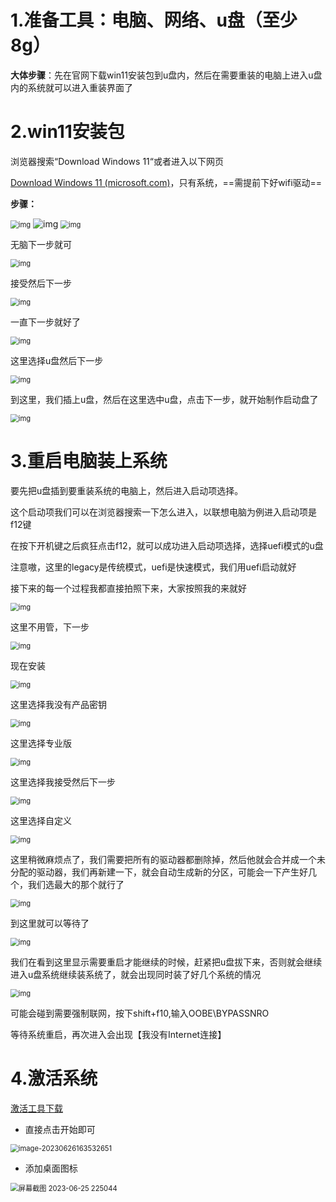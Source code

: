 # 1.准备工具：电脑、网络、u盘（至少8g）

**大体步骤**：先在官网下载win11安装包到u盘内，然后在需要重装的电脑上进入u盘内的系统就可以进入重装界面了

# 2.win11安装包

浏览器搜索“Download Windows 11“或者进入以下网页

[Download Windows 11 (microsoft.com)](https://www.microsoft.com/zh-cn/software-download/windows11)，只有系统，==需提前下好wifi驱动==

**步骤：**

<img src="C:\Users\Guijun\Desktop\instructions-main\配置新电脑文档\重装win11系统.assets\v2-b0f02b5d311253a5614be96ce8a337ce_720w.webp" alt="img" style="zoom:80%;" />

<img src="C:\Users\Guijun\Desktop\instructions-main\配置新电脑文档\重装win11系统.assets\v2-afd5b576fa56dc250d5ad457383f948e_720w.webp" alt="img"  />



<img src="C:\Users\Guijun\Desktop\instructions-main\配置新电脑文档\重装win11系统.assets\v2-ae0c0d9ec78e7bd8f7b2078760e5e351_720w.webp" alt="img" style="zoom:80%;" />

无脑下一步就可

<img src="C:\Users\Guijun\Desktop\instructions-main\配置新电脑文档\重装win11系统.assets\v2-f315d50070019e06371ce3bad94ef389_720w.webp" alt="img" style="zoom:80%;" />

接受然后下一步

<img src="C:\Users\Guijun\Desktop\instructions-main\配置新电脑文档\重装win11系统.assets\v2-41c709551dc2b05021a4abab907f3721_720w.webp" alt="img" style="zoom:80%;" />

一直下一步就好了

<img src="C:\Users\Guijun\Desktop\instructions-main\配置新电脑文档\重装win11系统.assets\v2-ddedcb37b7a865480820972b3951e4bf_720w.webp" alt="img" style="zoom:80%;" />

这里选择u盘然后下一步

<img src="C:\Users\Guijun\Desktop\instructions-main\配置新电脑文档\重装win11系统.assets\v2-a1b9c2a24ab2ab77a6e8ecc6a3d153d9_720w.webp" alt="img" style="zoom:80%;" />

到这里，我们插上u盘，然后在这里选中u盘，点击下一步，就开始制作启动盘了

<img src="C:\Users\Guijun\Desktop\instructions-main\配置新电脑文档\重装win11系统.assets\v2-456a3b6a9beb35b062112ef4d86b3f90_720w.webp" alt="img" style="zoom:80%;" />

# 3.重启电脑装上系统

要先把u盘插到要重装系统的电脑上，然后进入启动项选择。

这个启动项我们可以在浏览器搜索一下怎么进入，以联想电脑为例进入启动项是f12键

在按下开机键之后疯狂点击f12，就可以成功进入启动项选择，选择uefi模式的u盘

注意嗷，这里的legacy是传统模式，uefi是快速模式，我们用uefi启动就好

接下来的每一个过程我都直接拍照下来，大家按照我的来就好

<img src="C:\Users\Guijun\Desktop\instructions-main\配置新电脑文档\重装win11系统.assets\v2-3444799162df56f4af6adb52dd61f43e_720w-1693124495686.webp" alt="img" style="zoom:80%;" />

这里不用管，下一步

<img src="C:\Users\Guijun\Desktop\instructions-main\配置新电脑文档\重装win11系统.assets\v2-c6c0e8f071d91b80a3ca88e12c549164_720w-1693124497254.webp" alt="img" style="zoom:80%;" />

现在安装

<img src="C:\Users\Guijun\Desktop\instructions-main\配置新电脑文档\重装win11系统.assets\v2-3bd91b35663e959315fb74cec8ab3907_720w-1693124499167.webp" alt="img" style="zoom:80%;" />

这里选择我没有产品密钥

<img src="C:\Users\Guijun\Desktop\instructions-main\配置新电脑文档\重装win11系统.assets\v2-bfdc037c9bc7343ca3c1796ee51b1176_720w-1693124500769.webp" alt="img" style="zoom:80%;" />

这里选择专业版

<img src="C:\Users\Guijun\Desktop\instructions-main\配置新电脑文档\重装win11系统.assets\v2-025f62165aca4e7ce4b945aebe405824_720w-1693124502671.webp" alt="img" style="zoom:80%;" />

这里选择我接受然后下一步

<img src="C:\Users\Guijun\Desktop\instructions-main\配置新电脑文档\重装win11系统.assets\v2-038105f77813b24e2704d05bcb876b7e_720w-1693124506762.webp" alt="img" style="zoom:80%;" />

这里选择自定义

<img src="C:\Users\Guijun\Desktop\instructions-main\配置新电脑文档\重装win11系统.assets\v2-6d2529be0474c992583beac01175d485_720w-1693124509172.webp" alt="img" style="zoom:80%;" />

这里稍微麻烦点了，我们需要把所有的驱动器都删除掉，然后他就会合并成一个未分配的驱动器，我们再新建一下，就会自动生成新的分区，可能会一下产生好几个，我们选最大的那个就行了

<img src="C:\Users\Guijun\Desktop\instructions-main\配置新电脑文档\重装win11系统.assets\v2-7b05b966f807800d223ffdf22ead688f_720w-1693124511023.webp" alt="img" style="zoom:80%;" />

到这里就可以等待了

<img src="C:\Users\Guijun\Desktop\instructions-main\配置新电脑文档\重装win11系统.assets\v2-5b6cd0fcb583dc7687a755d7bcea70a5_720w-1693124512783.webp" alt="img" style="zoom:80%;" />

我们在看到这里显示需要重启才能继续的时候，赶紧把u盘拔下来，否则就会继续进入u盘系统继续装系统了，就会出现同时装了好几个系统的情况

<img src="C:\Users\Guijun\Desktop\instructions-main\配置新电脑文档\重装win11系统.assets\v2-a29d584f8865f54b44b68a9968fb0489_720w-1693124514798.webp" alt="img" style="zoom:80%;" />

可能会碰到需要强制联网，按下shift+f10,输入OOBE\BYPASSNRO

等待系统重启，再次进入会出现【我没有Internet连接】

# 4.激活系统

[激活工具下载](https://pan.baidu.com/link/zhihu/7ZhlzMuThPiWRzFG5mVSZxRjNqb3IkVwZQVG==)

- 直接点击开始即可

<img src="C:\Users\Guijun\Desktop\instructions-main\配置新电脑文档\重装win11系统.assets\image-20230626163532651-1693124521406.png" alt="image-20230626163532651" style="zoom:80%;" />

- 添加桌面图标

<img src="C:\Users\Guijun\Desktop\instructions-main\配置新电脑文档\重装win11系统.assets\屏幕截图 2023-06-25 225044-1693124541289.png" alt="屏幕截图 2023-06-25 225044" style="zoom:80%;" />